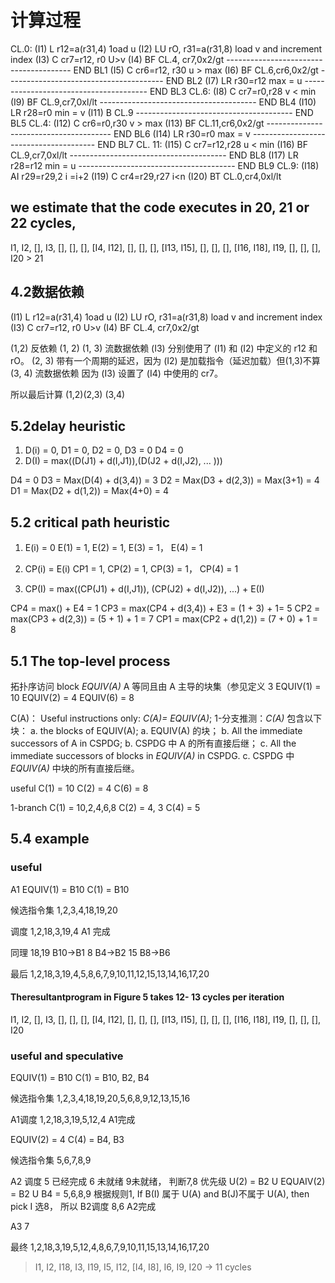# 计算过程

CL.0:
(I1) L r12=a(r31,4) 1oad u
(I2) LU rO, r31=a(r31,8) load v and increment index
(I3) C cr7=r12, r0 U>v
(I4) BF CL.4, cr7,0x2/gt
--------------------------------------- END BL1
(I5) C cr6=r12, r30 u > max
(I6) BF CL.6,cr6,0x2/gt
--------------------------------------- END BL2
(I7) LR r30=r12 max = u
--------------------------------------- END BL3
CL.6:
(I8) C cr7=r0,r28 v < min
(I9) BF CL.9,cr7,0xl/lt
--------------------------------------- END BL4
(I10) LR r28=r0 min = v
(I11) B CL.9
--------------------------------------- END BL5
CL.4:
(I12) C cr6=r0,r30 v > max
(I13) BF CL.11,cr6,0x2/gt
--------------------------------------- END BL6
(I14) LR r30=r0 max = v
--------------------------------------- END BL7
CL. 11:
(I15) C cr7=r12,r28 u < min
(I16) BF CL.9,cr7,0xl/lt
--------------------------------------- END BL8
(I17) LR r28=r12 min = u
--------------------------------------- END BL9
CL.9:
(I18) AI r29=r29,2 i =i+2
(I19) C cr4=r29,r27 i<n
(I20) BT CL.0,cr4,0xl/lt

##  we estimate that the code executes in 20, 21 or 22 cycles,

I1, I2, [], I3, [], [], [], [I4, I12], [], [], [], [I13, I15], [], [], [], [I16, I18], I19, [], [], [], I20 > 21







## 4.2数据依赖
  
(I1) L r12=a(r31,4) 1oad u
(I2) LU rO, r31=a(r31,8) load v and increment index
(I3) C cr7=r12, r0 U>v
(I4) BF CL.4, cr7,0x2/gt

(1,2)  反依赖
(1, 2) (1, 3)  流数据依赖  (I3) 分别使用了 (I1) 和 (I2) 中定义的 r12 和 rO。
(2, 3) 带有一个周期的延迟，因为 (I2) 是加载指令（延迟加载）但(1,3)不算
(3, 4) 流数据依赖 因为 (I3) 设置了 (I4) 中使用的 cr7。

所以最后计算 (1,2)(2,3) (3,4) 


## 5.2delay heuristic

1. D(i) = 0,  D1 = 0, D2 = 0, D3 = 0 D4 = 0
2. D(I) = max((D(J1) + d(I,J1)),(D(J2 + d(I,J2), ... )))

D4 = 0
D3 = Max(D(4) + d(3,4)) = 3
D2 = Max(D3 + d(2,3)) = Max(3+1) = 4
D1 = Max(D2 + d(1,2)) = Max(4+0) = 4

## 5.2 critical path heuristic

1. E(i) = 0
E(1) = 1, E(2) = 1, E(3) = 1， E(4) = 1

2. CP(i) = E(i)
CP1 = 1, CP(2) = 1, CP(3) = 1， CP(4) = 1

3. CP(I) = max((CP(J1) + d(I,J1)), (CP(J2) + d(I,J2)), ...) + E(I)

CP4 = max() + E4 = 1
CP3 = max(CP4 + d(3,4)) + E3 = (1 + 3) + 1= 5
CP2 = max(CP3 + d(2,3)) = (5 + 1) + 1 = 7
CP1 = max(CP2 + d(1,2)) = (7 + 0) + 1 = 8


## 5.1 The top-level process

拓扑序访问 block
_EQUIV(A)_   A 等同且由 A 主导的块集（参见定义 3
EQUIV(1) = 10
EQUIV(2) = 4
EQUIV(6) = 8



C(A)：
 Useful instructions only: _C(A)= EQUIV(A)_;
1-分支推测：_C(A)_ 包含以下块：
   a. the blocks of EQUIV(A);
   a. EQUIV(A) 的块；
   b. All the immediate successors of A in CSPDG;
   b. CSPDG 中 A 的所有直接后继；
   c. All the immediate successors of blocks in _EQUIV(A)_ in CSPDG.
   c. CSPDG 中 _EQUIV(A)_ 中块的所有直接后继。

useful
C(1) = 10 C(2) = 4 C(6) = 8

1-branch
C(1) = 10,2,4,6,8
C(2) = 4, 3
C(4) = 5

## 5.4 example

### useful

A1
EQUIV(1) = B10
C(1) = B10

候选指令集
1,2,3,4,18,19,20

调度
1,2,18,3,19,4
A1 完成

同理
18,19  B10->B1
8 B4->B2
15 B8->B6

最后
1,2,18,3,19,4,5,8,6,7,9,10,11,12,15,13,14,16,17,20

#### Theresultantprogram in Figure 5 takes 12- 13 cycles per iteration

I1, I2, [], I3, [], [], [], [I4, I12], [], [], [], [I13, I15], [], [], [], [I16, I18], I19, [], [], [], I20


### useful and speculative

EQUIV(1) = B10
C(1) = B10, B2, B4


候选指令集
1,2,3,4,18,19,20,5,6,8,9,12,13,15,16

A1调度
1,2,18,3,19,5,12,4
A1完成

EQUIV(2) = 4
C(4) = B4, B3

候选指令集
5,6,7,8,9

A2 调度
5 已经完成 6 未就绪 9未就绪， 判断7,8 优先级
U(2) = B2 U EQUAIV(2) = B2 U B4 = 5,6,8,9
根据规则1, If B(I) 属于 U(A) and B(J)不属于 U(A), then pick I
选8，
所以 B2调度 8,6
A2完成

A3
7

最终
1,2,18,3,19,5,12,4,8,6,7,9,10,11,15,13,14,16,17,20

> I1, I2, I18, I3, I19, I5, I12, [I4, I8], I6, I9, I20  -> 11 cycles
